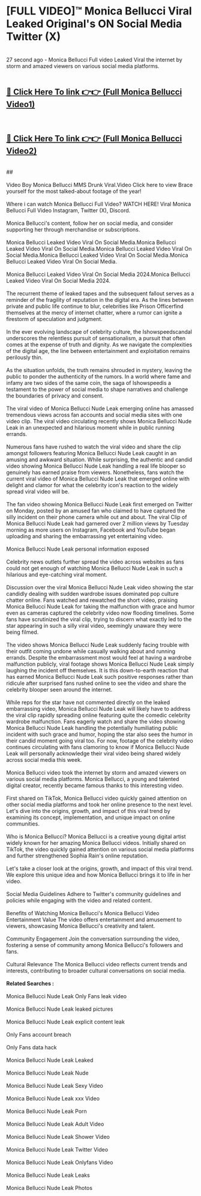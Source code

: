 # [FULL VIDEO]™ Monica Bellucci Viral Leaked Original's ON Social Media Twitter (X) <br>
<br>
27 second ago - Monica Bellucci Full video Leaked Viral the internet by storm and amazed viewers on various social media platforms.<br>

 <br>

##  <a href="https://play.123hd.live?title=Full Monica_Bellucci&ref=git">🔴 Click Here To link 👉👉 (Full Monica Bellucci Video1)</a><br>
  <br>

##  <a href="https://play.123hd.live?title=Full Monica_Bellucci&ref=git">🔴 Click Here To link 👉👉 (Full Monica Bellucci Video2)</a><br>
  <br>
  ##


  <br>

  <br>
Video Boy Monica Bellucci MMS Drunk Viral.Video Click here to view Brace yourself for the most talked-about footage of the year!
<br><br>
Where i can watch Monica Bellucci Full Video? WATCH HERE! Viral Monica Bellucci Full Video Instagram, Twitter (X), Discord.
<br><br>
Monica Bellucci's content, follow her on social media, and consider supporting her through merchandise or subscriptions.
<br><br>
Monica Bellucci Leaked Video Viral On Social Media.Monica Bellucci Leaked Video Viral On Social Media.Monica Bellucci Leaked Video Viral On Social Media.Monica Bellucci Leaked Video Viral On Social Media.Monica Bellucci Leaked Video Viral On Social Media.
<br><br>
Monica Bellucci Leaked Video Viral On Social Media 2024.Monica Bellucci Leaked Video Viral On Social Media 2024.
<br><br>
The recurrent theme of leaked tapes and the subsequent fallout serves as a reminder of the fragility of reputation in the digital era. As the lines between private and public life continue to blur, celebrities like Prison Officerfind themselves at the mercy of internet chatter, where a rumor can ignite a firestorm of speculation and judgment.
<br><br>
In the ever evolving landscape of celebrity culture, the Ishowspeedscandal underscores the relentless pursuit of sensationalism, a pursuit that often comes at the expense of truth and dignity. As we navigate the complexities of the digital age, the line between entertainment and exploitation remains perilously thin.
<br><br>
As the situation unfolds, the truth remains shrouded in mystery, leaving the public to ponder the authenticity of the rumors. In a world where fame and infamy are two sides of the same coin, the saga of Ishowspeedis a testament to the power of social media to shape narratives and challenge the boundaries of privacy and consent.
<br><br>
The viral video of Monica Bellucci Nude Leak emerging online has amassed tremendous views across fan accounts and social media sites with one video clip. The viral video circulating recently shows Monica Bellucci Nude Leak in an unexpected and hilarious moment while in public running errands.
<br><br>
Numerous fans have rushed to watch the viral video and share the clip amongst followers featuring Monica Bellucci Nude Leak caught in an amusing and awkward situation. While surprising, the authentic and candid video showing Monica Bellucci Nude Leak handling a real life blooper so genuinely has earned praise from viewers. Nonetheless, fans watch the current viral video of Monica Bellucci Nude Leak that emerged online with delight and clamor for what the celebrity icon's reaction to the widely spread viral video will be.
<br><br>
The fan video showing Monica Bellucci Nude Leak first emerged on Twitter on Monday, posted by an amused fan who claimed to have captured the silly incident on their phone camera while out and about. The viral Clip of Monica Bellucci Nude Leak had garnered over 2 million views by Tuesday morning as more users on Instagram, Facebook and YouTube began uploading and sharing the embarrassing yet entertaining video.
<br><br>
Monica Bellucci Nude Leak personal information exposed
<br><br>
Celebrity news outlets further spread the video across websites as fans could not get enough of watching Monica Bellucci Nude Leak in such a hilarious and eye-catching viral moment.
<br><br>
Discussion over the viral Monica Bellucci Nude Leak video showing the star candidly dealing with sudden wardrobe issues dominated pop culture chatter online. Fans watched and rewatched the short video, praising Monica Bellucci Nude Leak for taking the malfunction with grace and humor even as cameras captured the celebrity video now flooding timelines. Some fans have scrutinized the viral clip, trying to discern what exactly led to the star appearing in such a silly viral video, seemingly unaware they were being filmed.
<br><br>
The video shows Monica Bellucci Nude Leak suddenly facing trouble with their outfit coming undone while casually walking about and running errands. Despite the embarrassment most would feel at having a wardrobe malfunction publicly, viral footage shows Monica Bellucci Nude Leak simply laughing the incident off themselves. It is this down-to-earth reaction that has earned Monica Bellucci Nude Leak such positive responses rather than ridicule after surprised fans rushed online to see the video and share the celebrity blooper seen around the internet.
<br><br>
While reps for the star have not commented directly on the leaked embarrassing video, Monica Bellucci Nude Leak will likely have to address the viral clip rapidly spreading online featuring quite the comedic celebrity wardrobe malfunction. Fans eagerly watch and share the video showing Monica Bellucci Nude Leak handling the potentially humiliating public incident with such grace and humor, hoping the star also sees the humor in their candid moment going viral too. For now, footage of the celebrity video continues circulating with fans clamoring to know if Monica Bellucci Nude Leak will personally acknowledge their viral video being shared widely across social media this week.
<br><br>
Monica Bellucci video took the internet by storm and amazed viewers on various social media platforms. Monica Bellucci, a young and talented digital creator, recently became famous thanks to this interesting video.
<br><br>
First shared on TikTok, Monica Bellucci video quickly gained attention on other social media platforms and took her online presence to the next level. Let's dive into the origins, growth, and impact of this viral trend by examining its concept, implementation, and unique impact on online communities.
<br><br>
Who is Monica Bellucci? Monica Bellucci is a creative young digital artist widely known for her amazing Monica Bellucci videos. Initially shared on TikTok, the video quickly gained attention on various social media platforms and further strengthened Sophia Rain's online reputation.
<br><br>
Let's take a closer look at the origins, growth, and impact of this viral trend. We explore this unique idea and how Monica Bellucci brings it to life in her video.
<br><br>
Social Media Guidelines Adhere to Twitter's community guidelines and policies while engaging with the video and related content.
<br><br>
Benefits of Watching Monica Bellucci's Monica Bellucci Video Entertainment Value The video offers entertainment and amusement to viewers, showcasing Monica Bellucci's creativity and talent.
<br><br>
Community Engagement Join the conversation surrounding the video, fostering a sense of community among Monica Bellucci's followers and fans.
<br><br>
Cultural Relevance The Monica Bellucci video reflects current trends and interests, contributing to broader cultural conversations on social media.
<br><br>
<strong>Related Searches :</strong>
<br><br>
Monica Bellucci Nude Leak Only Fans leak video
<br><br>
Monica Bellucci Nude Leak leaked pictures
<br><br>
Monica Bellucci Nude Leak explicit content leak
<br><br>
Only Fans account breach
<br><br>
Only Fans data hack
<br><br>
Monica Bellucci Nude Leak Leaked
<br><br>
Monica Bellucci Nude Leak Nude
<br><br>
Monica Bellucci Nude Leak Sexy Video
<br><br>
Monica Bellucci Nude Leak xxx Video
<br><br>
Monica Bellucci Nude Leak Porn
<br><br>
Monica Bellucci Nude Leak Adult Video
<br><br>
Monica Bellucci Nude Leak Shower Video
<br><br>
Monica Bellucci Nude Leak Twitter Video
<br><br>
Monica Bellucci Nude Leak Onlyfans Video
<br><br>
Monica Bellucci Nude Leak Leaks
<br><br>
Monica Bellucci Nude Leak Photos